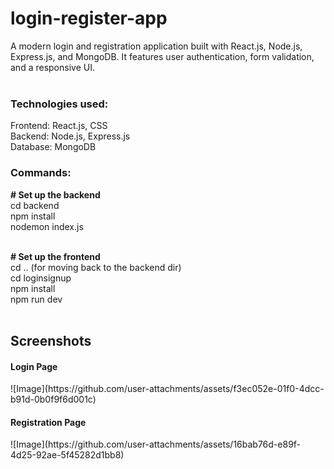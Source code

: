 ﻿# login-register-app
A modern login and registration application built with React.js, Node.js, Express.js, and MongoDB. It features user authentication, form validation, and a responsive UI.<br><br>
    <h3>Technologies used:</h3> 
    Frontend: React.js, CSS<br>
    Backend: Node.js, Express.js<br>
    Database: MongoDB<br>

<h3> Commands: </h3>
   <strong># Set up the backend</strong><br>
   cd backend<br>
   npm install<br>
   nodemon index.js<br><br>

  <strong># Set up the frontend</strong><br>
  cd ..  (for moving back to the backend dir)<br>
  cd loginsignup<br>
  npm install<br>
  npm run dev<br><br>

## Screenshots

<h4>Login Page</h4>
  ![Image](https://github.com/user-attachments/assets/f3ec052e-01f0-4dcc-b91d-0b0f9f6d001c)

<h4>Registration Page</h4> 
![Image](https://github.com/user-attachments/assets/16bab76d-e89f-4d25-92ae-5f45282d1bb8)

